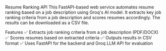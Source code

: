 Resume Ranking API
This FastAPI-based web service automates resume ranking based on a job description using Groq's AI model. It extracts key job ranking criteria from a job description and scores resumes accordingly. The results can be downloaded as a CSV file.

Features
✅ Extracts job ranking criteria from a job description (PDF/DOCX)
✅ Scores resumes based on extracted criteria
✅ Outputs results in CSV format
✅ Uses FastAPI for the backend and Groq LLM API for evaluation

